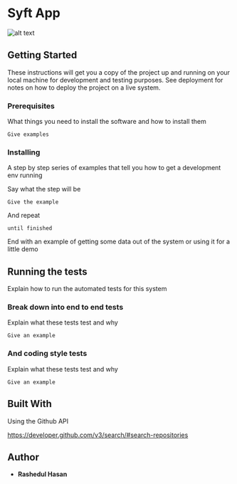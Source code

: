# Syft App

![alt text](https://github.com/shaon007/Syftapp_kotlin_mvvm/blob/master/app/src/main/res/drawable/screenshot_syftapp.JPG)


## Getting Started

These instructions will get you a copy of the project up and running on your local machine for development and testing purposes. See deployment for notes on how to deploy the project on a live system.

### Prerequisites

What things you need to install the software and how to install them

```
Give examples
```

### Installing

A step by step series of examples that tell you how to get a development env running

Say what the step will be

```
Give the example
```

And repeat

```
until finished
```

End with an example of getting some data out of the system or using it for a little demo

## Running the tests

Explain how to run the automated tests for this system

### Break down into end to end tests

Explain what these tests test and why

```
Give an example
```

### And coding style tests

Explain what these tests test and why

```
Give an example
```



## Built With

Using the Github API

https://developer.github.com/v3/search/#search-repositories



## Author

* **Rashedul Hasan**  



